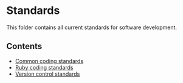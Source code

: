# Standards

This folder contains all current standards for software development.

## Contents

- [Common coding standards](common_coding_standards.md)
- [Ruby coding standards](ruby-coding-standards.md)
- [Version control standards](version_control_standards.md)
